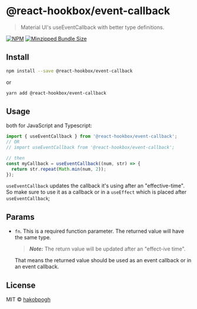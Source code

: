 # @react-hookbox/event-callback

> Material UI's useEventCallback with better type definitions.

[![NPM][npm-image]][npm-link]
[![Minzipped Bundle Size][bundlephobia-image]][bundlephobia-link]

## Install

```bash
npm install --save @react-hookbox/event-callback
```
or
```bash
yarn add @react-hookbox/event-callback
```


## Usage

both for JavaScript and Typescript:
```typescript
import { useEventCallback } from '@react-hookbox/event-callback';
// OR
// import useEventCallback from '@react-hookbox/event-callback';

// then
const myCallback = useEventCallback((num, str) => {
  return str.repeat(Math.min(num, 2));
});
```

`useEventCallback` updates the callback it's using after
an "effective-time". So make sure to use it as a callback
or in a `useEffect` which is placed after `useEventCallback`;

## Params

* `fn`. This is a required function parameter.
  The returned value will have the same type.

  > ***Note:*** The return value will be updated after an
  "effect-ive time".

  That means the returned value should be used as an event
  callback or in an event callback.

## License

MIT © [hakobpogh][github-hakobpogh]

[npm-image]: https://img.shields.io/npm/v/@react-hookbox/event-callback.svg
[npm-link]: https://www.npmjs.com/package/@react-hookbox/event-callback
[bundlephobia-image]: https://badgen.net/bundlephobia/minzip/@react-hookbox/event-callback
[bundlephobia-link]: https://bundlephobia.com/result?p=@react-hookbox/event-callback
[github-hakobpogh]: https://github.com/hakobpogh
